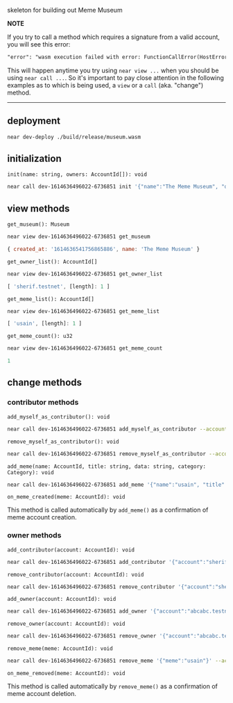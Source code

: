 skeleton for building out Meme Museum


**NOTE**

If you try to call a method which requires a signature from a valid account, you will see this error:

```txt
"error": "wasm execution failed with error: FunctionCallError(HostError(ProhibitedInView ..."
```

This will happen anytime you try using `near view ...` when you should be using `near call ...`.  So it's important to pay close attention in the following examples as to which is being used, a `view` or a `call` (aka. "change") method.

----

## deployment

```sh
near dev-deploy ./build/release/museum.wasm
```

## initialization

`init(name: string, owners: AccountId[]): void`

```sh
near call dev-1614636496022-6736851 init '{"name":"The Meme Museum", "owners": ["sherif.testnet"]}' --account_id dev-1614636496022-6736851 --amount 3
```

## view methods

`get_museum(): Museum`

```sh
near view dev-1614636496022-6736851 get_museum
```

```js
{ created_at: '1614636541756865886', name: 'The Meme Museum' }
```

`get_owner_list(): AccountId[]`

```sh
near view dev-1614636496022-6736851 get_owner_list
```

```js
[ 'sherif.testnet', [length]: 1 ]
```

`get_meme_list(): AccountId[]`

```sh
near view dev-1614636496022-6736851 get_meme_list
```

```js
[ 'usain', [length]: 1 ]
```

`get_meme_count(): u32`

```sh
near view dev-1614636496022-6736851 get_meme_count
```

```js
1
```

## change methods

### contributor methods

`add_myself_as_contributor(): void`

```sh
near call dev-1614636496022-6736851 add_myself_as_contributor --account_id sherif.testnet
```


`remove_myself_as_contributor(): void`

```sh
near call dev-1614636496022-6736851 remove_myself_as_contributor --account_id sherif.testnet
```

`add_meme(name: AccountId, title: string, data: string, category: Category): void`

```sh
near call dev-1614636496022-6736851 add_meme '{"name":"usain", "title": "usain refrain","data":"https://9gag.com/gag/ayMDG8Y", "category": 0 }' --account_id sherif.testnet --amount 3 --gas "300000000000000"
```


`on_meme_created(meme: AccountId): void`

This method is called automatically by `add_meme()` as a confirmation of meme account creation.


### owner methods


`add_contributor(account: AccountId): void`

```sh
near call dev-1614636496022-6736851 add_contributor '{"account":"sherif.testnet"}' --account_id sherif.testnet
```


`remove_contributor(account: AccountId): void`

```sh
near call dev-1614636496022-6736851 remove_contributor '{"account":"sherif.testnet"}' --account_id sherif.testnet
```


`add_owner(account: AccountId): void`

```sh
near call dev-1614636496022-6736851 add_owner '{"account":"abcabc.testnet"}' --account_id sherif.testnet
```


`remove_owner(account: AccountId): void`

```sh
near call dev-1614636496022-6736851 remove_owner '{"account":"abcabc.testnet"}' --account_id sherif.testnet
```


`remove_meme(meme: AccountId): void`

```sh
near call dev-1614636496022-6736851 remove_meme '{"meme":"usain"}' --account_id sherif.testnet
```


`on_meme_removed(meme: AccountId): void`

This method is called automatically by `remove_meme()` as a confirmation of meme account deletion.
